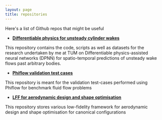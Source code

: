 ```yaml
---
layout: page
title: repositories
---
```


Here's a list of Github repos that might be useful

* [**Differentiable physics for unsteady cylinder wakes**](https://github.com/tum-pbs/DiffPhys-CylinderWakeFlow)

This repository contains the code, scripts as well as datasets for the research undertaken by me at TUM on Differentiable physics-assisted neural networks (DPNN) for spatio-temporal predictions of unsteady wake flows past arbitrary bodies.

* [**Phiflow validation test cases**](https://github.com/shuvayanb/Phiflow_validation)

This repository is meant for the validation test-cases performed using Phiflow for benchmark fluid flow problems

* [**LFF for aerodynamic design and shape optimisation**](https://github.com/shuvayanb/LFF-for-design-and-optimisation)

This repository stores various low-fidelity framework for aerodynamic design and shape optimisation for canonical configurations

